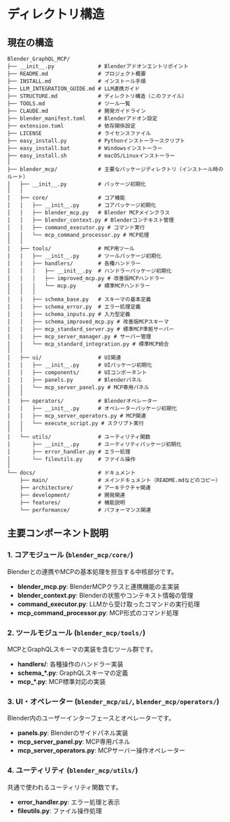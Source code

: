 # ディレクトリ構造

## 現在の構造

```
Blender_GraphQL_MCP/
├── __init__.py              # Blenderアドオンエントリポイント
├── README.md                # プロジェクト概要
├── INSTALL.md               # インストール手順
├── LLM_INTEGRATION_GUIDE.md # LLM連携ガイド
├── STRUCTURE.md             # ディレクトリ構造（このファイル）
├── TOOLS.md                 # ツール一覧
├── CLAUDE.md                # 開発ガイドライン
├── blender_manifest.toml    # Blenderアドオン設定
├── extension.toml           # 依存関係設定
├── LICENSE                  # ライセンスファイル
├── easy_install.py          # Pythonインストーラースクリプト
├── easy_install.bat         # Windowsインストーラー
├── easy_install.sh          # macOS/Linuxインストーラー
│
├── blender_mcp/             # 主要なパッケージディレクトリ（インストール時のルート）
│   ├── __init__.py          # パッケージ初期化
│   │
│   ├── core/                # コア機能
│   │   ├── __init__.py      # コアパッケージ初期化
│   │   ├── blender_mcp.py   # Blender MCPメインクラス 
│   │   ├── blender_context.py # Blenderコンテキスト管理
│   │   ├── command_executor.py # コマンド実行
│   │   └── mcp_command_processor.py # MCP処理
│   │
│   ├── tools/               # MCP用ツール
│   │   ├── __init__.py      # ツールパッケージ初期化
│   │   ├── handlers/        # 各種ハンドラー
│   │   │   ├── __init__.py  # ハンドラーパッケージ初期化
│   │   │   ├── improved_mcp.py # 改善版MCPハンドラー
│   │   │   └── mcp.py       # 標準MCPハンドラー
│   │   │
│   │   ├── schema_base.py   # スキーマの基本定義
│   │   ├── schema_error.py  # エラー処理定義
│   │   ├── schema_inputs.py # 入力型定義
│   │   ├── schema_improved_mcp.py # 改善版MCPスキーマ
│   │   ├── mcp_standard_server.py # 標準MCP準拠サーバー
│   │   ├── mcp_server_manager.py # サーバー管理
│   │   └── mcp_standard_integration.py # 標準MCP統合
│   │
│   ├── ui/                  # UI関連
│   │   ├── __init__.py      # UIパッケージ初期化
│   │   ├── components/      # UIコンポーネント
│   │   ├── panels.py        # Blenderパネル
│   │   └── mcp_server_panel.py # MCP専用パネル
│   │
│   ├── operators/           # Blenderオペレーター
│   │   ├── __init__.py      # オペレーターパッケージ初期化
│   │   ├── mcp_server_operators.py # MCP関連
│   │   └── execute_script.py # スクリプト実行
│   │
│   └── utils/               # ユーティリティ関数
│       ├── __init__.py      # ユーティリティパッケージ初期化
│       ├── error_handler.py # エラー処理
│       └── fileutils.py     # ファイル操作
│
└── docs/                    # ドキュメント
    ├── main/                # メインドキュメント（README.mdなどのコピー）
    ├── architecture/        # アーキテクチャ関連
    ├── development/         # 開発関連
    ├── features/            # 機能説明
    └── performance/         # パフォーマンス関連
```

## 主要コンポーネント説明

### 1. コアモジュール (`blender_mcp/core/`)

Blenderとの連携やMCPの基本処理を担当する中核部分です。

- **blender_mcp.py**: BlenderMCPクラスと連携機能の主実装
- **blender_context.py**: Blenderの状態やコンテキスト情報の管理
- **command_executor.py**: LLMから受け取ったコマンドの実行処理
- **mcp_command_processor.py**: MCP形式のコマンド処理

### 2. ツールモジュール (`blender_mcp/tools/`)

MCPとGraphQLスキーマの実装を含むツール群です。

- **handlers/**: 各種操作のハンドラー実装
- **schema_*.py**: GraphQLスキーマの定義
- **mcp_*.py**: MCP標準対応の実装

### 3. UI・オペレーター (`blender_mcp/ui/`, `blender_mcp/operators/`)

Blender内のユーザーインターフェースとオペレーターです。

- **panels.py**: Blenderのサイドパネル実装
- **mcp_server_panel.py**: MCP専用パネル
- **mcp_server_operators.py**: MCPサーバー操作オペレーター

### 4. ユーティリティ (`blender_mcp/utils/`)

共通で使われるユーティリティ関数です。

- **error_handler.py**: エラー処理と表示
- **fileutils.py**: ファイル操作処理